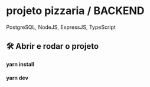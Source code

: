 # projeto pizzaria / BACKEND
PostgreSQL, NodeJS, ExpressJS, TypeScript


## 🛠️ Abrir e rodar o projeto
#### yarn install
#### yarn dev
